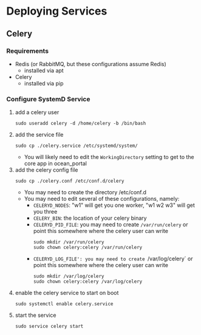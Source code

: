 # Deploying Services

## Celery

### Requirements
- Redis (or RabbitMQ, but these configurations assume Redis)
    - installed via apt
- Celery
    - installed via pip

### Configure SystemD Service
1. add a celery user
    ```
    sudo useradd celery -d /home/celery -b /bin/bash
    ```
1. add the service file
    ```
    sudo cp ./celery.service /etc/systemd/system/
    ```
    - You will likely need to edit the `WorkingDirectory` setting to get to the core app in ocean_portal
1. add the celery config file
    ```
    sudo cp ./celery.conf /etc/conf.d/celery
    ```
    - You may need to create the directory /etc/conf.d
    - You may need to edit several of these configurations, namely:
        - `CELERYD_NODES`: "w1" will get you one worker, "w1 w2 w3" will get you three
        - `CELERY_BIN`: the location of your celery binary
        - `CELERYD_PID_FILE`: you may need to create `/var/run/celery` or point this somewhere where the celery user can write
            ```
            sudo mkdir /var/run/celery
            sudo chown celery:celery /var/run/celery
            ```
        - `CELERYD_LOG_FILE': you may need to create `/var/log/celery` or point this somewhere where the celery user can write
            ```
            sudo mkdir /var/log/celery
            sudo chown celery:celery /var/log/celery
            ```
1. enable the celery service to start on boot
    ```
    sudo systemctl enable celery.service
    ```
1. start the service
    ```
    sudo service celery start
    ```
